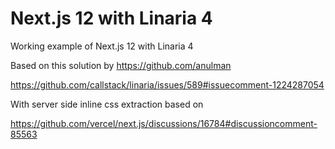 # Next.js 12 with Linaria 4

Working example of Next.js 12 with Linaria 4

Based on this solution by https://github.com/anulman

https://github.com/callstack/linaria/issues/589#issuecomment-1224287054

With server side inline css extraction based on

https://github.com/vercel/next.js/discussions/16784#discussioncomment-85563
